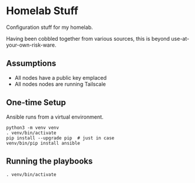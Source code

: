 # Homelab Stuff

Configuration stuff for my homelab.

Having been cobbled together from various sources,
this is beyond use-at-your-own-risk-ware.

## Assumptions

  * All nodes have a public key emplaced
  * All nodes nodes are running Tailscale

## One-time Setup

Ansible runs from a virtual environment.

    python3 -m venv venv
    . venv/bin/activate
    pip install --upgrade pip  # just in case
    venv/bin/pip install ansible

## Running the playbooks

    . venv/bin/activate

